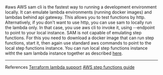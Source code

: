 #aws 
AWS sam cli is the fastest way to running a development environment locally. It can emulate lambda environments (running docker images) and lambdas behind api gateway. This allows you to test functions by http.
Alternatively, if you don't want to use http, you can use sam to locally run the lambda only. In that case, you use aws cli to invoke it, using --endpoint to point to your local instance.
SAM is not capable of emulating step functions. For this you need to download a docker image that can run step functions, start it, then again use standard aws commands to point to the local step functions instance.
You can run local step functions instance witht the sam lambda instance together as described [here](https://docs.aws.amazon.com/step-functions/latest/dg/sfn-local-lambda.html).

---
References
[Terraform lambda support](https://registry.terraform.io/modules/terraform-aws-modules/lambda/aws/latest)
[AWS step functions guide](https://docs.aws.amazon.com/step-functions/latest/dg/sfn-local.html)